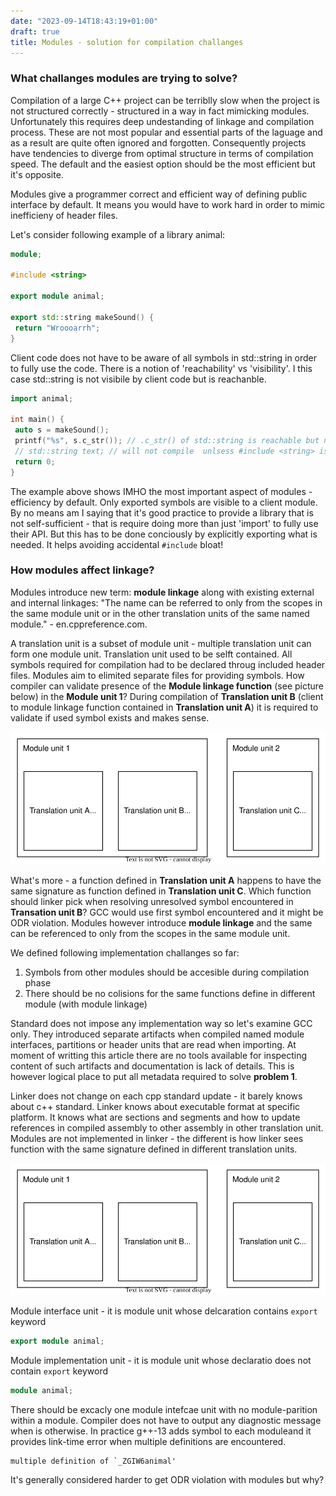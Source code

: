```yaml
---
date: "2023-09-14T18:43:19+01:00"
draft: true
title: Modules - solution for compilation challanges
---
```


### What challanges modules are trying to solve?

Compilation of a large C++ project can be terriblly slow when the project is not structured correctly - structured in a way in fact mimicking modules. Unfortunately this requires deep undestanding of linkage and compilation process. These are not most popular and essential parts of the laguage and as a result are quite often ignored and forgotten. Consequently projects have tendencies to diverge from optimal structure in terms of compilation speed. The default and the easiest option should be the most efficient but it's opposite. 

Modules give a programmer correct and efficient way of defining public interface by default. It means you would have to work hard in order to mimic inefficieny of header files. 


Let's consider following example of a library animal:

```cpp
module;

#include <string>

export module animal;

export std::string makeSound() {
 return "Wroooarrh";
}
```

Client code does not have to be aware of all symbols in std::string in order to fully use the code. There is a notion of 'reachability' vs 'visibility'. I this case std::string is not visibile by client code but is reachanble.

```cpp
import animal;

int main() {
 auto s = makeSound();
 printf("%s", s.c_str()); // .c_str() of std::string is reachable but not visible
 // std::string text; // will not compile  unlsess #include <string> is added
 return 0;
}
```

The example above shows IMHO the most important aspect of modules - efficiency by default. Only exported symbols are visible to a client module. By no means am I saying that it's good practice to provide a library that is not self-sufficient - that is require doing more than just 'import' to fully use their API. But this has to be done conciously by explicitly exporting what is needed. It helps avoiding accidental `#include` bloat!  

### How modules affect linkage?

Modules introduce new term: **module linkage** along with existing external and internal linkages: "The name can be referred to only from the scopes in the same module unit or in the other translation units of the same named module." - en.cppreference.com.

A translation unit is a subset of module unit - multiple translation unit can form one module unit. Translation unit used to be selft contained. All symbols required for compilation had to be declared throug included header files. Modules aim to elimited separate files for providing symbols. How compiler can validate presence of the **Module linkage function** (see picture below) in the **Module unit 1**? During compilation of **Translation unit B** (client to module linkage function contained in **Translation unit A**) it is required to validate if used symbol exists and makes sense.

![Modules](modules.svg)

What's more - a function defined in **Translation unit A** happens to have the same signature as function defined in **Translation unit C**. Which function should linker pick when resolving unresolved symbol encountered in **Transation unit B**? GCC would use first symbol encountered and it might be ODR violation. Modules however introduce **module linkage** and the same can be referenced to only from the scopes in the same module unit. 

We defined following implementation challanges so far:

1) Symbols from other modules should be accesible during compilation phase
2) There should be no colisions for the same functions define in different module (with module linkage)

Standard does not impose any implementation way so let's examine GCC only. They introduced separate artifacts when compiled named module interfaces, partitions or header units that are read when importing. At moment of writting this article there are no tools available for inspecting content of such artifacts and documentation is lack of details. This is however logical place to put all metadata required to solve **problem 1**.


Linker does not change on each cpp standard update - it barely knows about c++ standard. Linker knows about executable format at specific platform. It knows what are sections and segments and how to update references in compiled assembly to other assembly in other translation unit. Modules are not implemented in linker - the different is how linker sees function with the same signature defined in different translation units.

![Modules](modulesLinking.svg)



Module interface unit - it is module unit whose delcaration contains `export` keyword
```cpp
export module animal;
```

Module implementation unit - it is module unit whose declaratio does not contain `export` keyword

```cpp
module animal;
```

There should be excacly one module intefcae unit with no module-parition within a module. Compiler does not have to output any diagnostic message when is otherwise. In practice g++-13 adds symbol to each moduleand it provides link-time error when multiple definitions are encountered.

```
multiple definition of `_ZGIW6animal'
```

It's generally considered harder to get ODR violation with modules but why?





 
